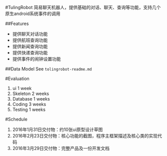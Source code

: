 #TulingRobot
  简易聊天机器人，提供基础的对话、聊天、查询等功能，支持几个原生android系统事件的调用

##Features
*  提供聊天对话功能
*  提供航班查询功能
*  提供新闻查询功能
*  提供快递查询功能
*  提供事件的闹钟设置功能

##Data Model
See `` tolingrobot-readme.md ``

#Evaluation
1. ui 1 week
2. Skeleton 2 weeks
3. Database 1 weeks
4. Coding 3 weeks
5. Testing 1 weeks

#Schedule
1. 2016年1月31日交付物：约10张ui原型设计草图
2. 2016年2月23日交付物：核心功能的截图，程序主框架描述及核心类的实现代码
3. 2016年3月29日交付物：完整产品及一份开发文档